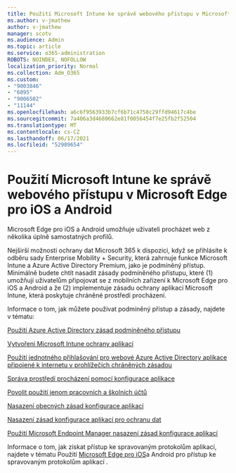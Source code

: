 ```yaml
---
title: Použití Microsoft Intune ke správě webového přístupu v Microsoft Edge pro iOS a Android
ms.author: v-jmathew
author: v-jmathew
manager: scotv
ms.audience: Admin
ms.topic: article
ms.service: o365-administration
ROBOTS: NOINDEX, NOFOLLOW
localization_priority: Normal
ms.collection: Adm_O365
ms.custom:
- "9003846"
- "6895"
- "9006502"
- "11144"
ms.openlocfilehash: a6c6f9563933b7cf6b71c4758c29ffd94617c4be
ms.sourcegitcommit: 7a406a3d4680662e81f0056454f7e25fb2f52504
ms.translationtype: MT
ms.contentlocale: cs-CZ
ms.lasthandoff: 06/17/2021
ms.locfileid: "52989654"
---
```

# <a name="use-microsoft-intune-to-manage-web-access-in-microsoft-edge-for-ios-and-android"></a>Použití Microsoft Intune ke správě webového přístupu v Microsoft Edge pro iOS a Android

Microsoft Edge pro iOS a Android umožňuje uživateli procházet web z několika úplně samostatných profilů.

Nejširší možnosti ochrany dat Microsoft 365 k dispozici, když se přihlásíte k odběru sady Enterprise Mobility + Security, která zahrnuje funkce Microsoft Intune a Azure Active Directory Premium, jako je podmíněný přístup. Minimálně budete chtít nasadit zásady podmíněného přístupu, které (1) umožňují uživatelům připojovat se z mobilních zařízení k Microsoft Edge pro iOS a Android a že (2) implementuje zásadu ochrany aplikací Microsoft Intune, která poskytuje chráněné prostředí procházení.

Informace o tom, jak můžete používat podmíněný přístup a zásady, najdete v tématu:

[Použití Azure Active Directory zásad podmíněného přístupu](https://go.microsoft.com/fwlink/?linkid=2132481)

[Vytvoření Microsoft Intune ochrany aplikací](https://go.microsoft.com/fwlink/?linkid=2132651)

[Použití jednotného přihlašování pro webové Azure Active Directory aplikace připojené k internetu v prohlížečích chráněných zásadou](https://go.microsoft.com/fwlink/?linkid=2132482)

[Správa prostředí procházení pomocí konfigurace aplikace](https://go.microsoft.com/fwlink/?linkid=2132483)

[Povolit použití jenom pracovních a školních účtů](https://go.microsoft.com/fwlink/?linkid=2132652)

[Nasazení obecných zásad konfigurace aplikací](https://go.microsoft.com/fwlink/?linkid=2132653)

[Nasazení zásad konfigurace aplikací pro ochranu dat](https://go.microsoft.com/fwlink/?linkid=2132654)

[Použití Microsoft Endpoint Manager nasazení zásad konfigurace aplikací](https://go.microsoft.com/fwlink/?linkid=2132707)

Informace o tom, jak získat přístup ke spravovaným protokolům aplikací, najdete v tématu Použití [Microsoft Edge pro iOS](https://go.microsoft.com/fwlink/?linkid=2132578)a Android pro přístup ke spravovaným protokolům aplikací .
